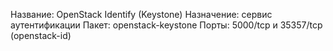 
Название: OpenStack Identify (Keystone)
Назначение: сервис аутентификации
Пакет: openstack-keystone 
Порты: 5000/tcp и 35357/tcp (openstack-id)